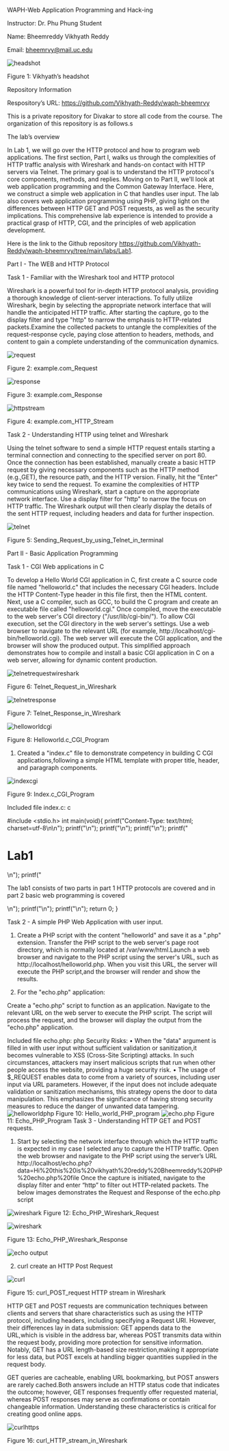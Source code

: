 WAPH-Web Application Programming and Hack-ing

Instructor: Dr. Phu Phung Student

Name: Bheemreddy Vikhyath Reddy

Email: bheemrvy@mail.uc.edu

![headshot](images/fig1.jpg)

Figure 1: Vikhyath’s headshot

Repository Information

Respository’s URL: https://github.com/Vikhyath-Reddy/waph-bheemrvy

This is a private repository for Divakar to store all code from the course. The organization of this
repository is as follows.s


The lab’s overview


In Lab 1, we will go over the HTTP protocol and how to program web applications. The first section, Part I, walks us through the complexities of HTTP traffic analysis with Wireshark and hands-on contact with HTTP servers via Telnet. The primary goal is to understand the HTTP protocol's core components, methods, and replies. Moving on to Part II, we'll look at web application programming and the Common Gateway Interface. Here, we construct a simple web application in C that handles user input. The lab also covers web application programming using PHP, giving light on the differences between HTTP GET and POST requests, as well as the security implications. This comprehensive lab experience is intended to provide a practical grasp
of HTTP, CGI, and the principles of web application development.

Here is the link to the Github repository https://github.com/Vikhyath-Reddy/waph-bheemrvy/tree/main/labs/Lab1.


Part I - The WEB and HTTP Protocol

Task 1 - Familiar with the Wireshark tool and HTTP protocol

Wireshark is a powerful tool for in-depth HTTP protocol analysis, providing a thorough knowledge of client-server interactions. To fully utilize Wireshark, begin by selecting the appropriate network interface that will handle the anticipated HTTP traffic. After starting the capture, go to the display filter and type "http" to narrow the emphasis to HTTP-related packets.Examine the collected packets to untangle the complexities of the request-response cycle, paying close attention to headers, methods, and content to gain a complete understanding of the communication dynamics.

![request](images/fig2.jpg)

Figure 2: example.com_Request

![response](images/fig3.jpg)

Figure 3: example.com_Response

![httpstream](images/fig4.jpg)

Figure 4: example.com_HTTP_Stream

Task 2 - Understanding HTTP using telnet and Wireshark

Using the telnet software to send a simple HTTP request entails starting a terminal connection and connecting to the specified server on port 80. Once the connection has been established, manually create a basic HTTP request by giving necessary components such as the HTTP method (e.g.,GET), the resource path, and the HTTP version. Finally, hit the "Enter" key twice to send the request. To examine the complexities of HTTP communications using Wireshark, start a capture on the appropriate network interface. Use a display filter for "http" to narrow the focus on HTTP traffic. The Wireshark output will then clearly display the details of the sent HTTP request, including headers and data for further inspection.

![telnet](images/fig5.jpg)

Figure 5: Sending_Request_by_using_Telnet_in_terminal

Part II - Basic Application Programming

Task 1 - CGI Web applications in C

To develop a Hello World CGI application in C, first create a C source code file named "helloworld.c" that includes the necessary CGI headers. Include the HTTP Content-Type header in this file first, then the HTML content. Next, use a C compiler, such as GCC, to build the C program and create an executable file called "helloworld.cgi." Once compiled, move the executable to the web server's CGI directory ("/usr/lib/cgi-bin/"). To allow CGI execution, set the CGI directory in the web server's settings. Use a web browser to navigate to the relevant URL (for
example, http://localhost/cgi-bin/helloworld.cgi). The web server will execute the CGI application, and the browser will show the produced output. This simplified approach demonstrates how to compile and install a basic CGI application in C on a web server, allowing for dynamic content production.

![telnetrequestwireshark](images/fig6.jpg)

Figure 6: Telnet_Request_in_Wireshark

![telnetresponse](images/fig7.jpg)

Figure 7: Telnet_Response_in_Wireshark

![helloworldcgi](images/fig8.jpg)

Figure 8: Helloworld.c_CGI_Program

1. Created a "index.c" file to demonstrate competency in building C CGI applications,following a simple HTML template with proper title, header, and paragraph components.

![indexcgi](images/fig9.jpg)

Figure 9: Index.c_CGI_Program


Included file index.c: 
c 

#include <stdio.h> int main(void){
printf("Content-Type: text/html; charset=utf-8\n\n"); 
printf("<html>\n");
printf("<head><title>WAPH</title></head>\n"); 
printf("<body>\n");
printf("<h1>Lab1</h1>\n"); 
printf("<p>The lab1 consists of two parts in part 1 HTTP protocols are covered and in part 2 basic web programming is covered</p>\n"); 
printf("</body>\n");
printf("</html>\n"); return 0; }


Task 2 - A simple PHP Web Application with user input.
1. Create a PHP script with the content "helloworld" and save it as a ".php" extension. Transfer the PHP script to the web server's page root directory, which is normally located at /var/www/html.Launch a web browser and navigate to the PHP script using the server's URL, such as http://localhost/helloworld.php. When you visit this URL, the server will execute the PHP script,and the browser will render and show the results.

2) For the "echo.php" application:

Create a "echo.php" script to function as an application. Navigate to the relevant URL on the web server to execute the PHP script. The script will process the request, and the browser will display the output from the "echo.php" application.

Included file echo.php: php <?php echo $_REQUEST["data"]; ?>
Security Risks:
• When the "data" argument is filled in with user input without sufficient validation or sanitization,it becomes vulnerable to XSS (Cross-Site Scripting) attacks. In such circumstances, attackers may insert malicious scripts that run when other people access the website, providing a huge security risk.
• The usage of $_REQUEST enables data to come from a variety of sources, including user input       via URL parameters. However, if the input does not include adequate validation or sanitization mechanisms, this strategy opens the door to data manipulation. This emphasizes the significance of having strong security measures to reduce the danger of unwanted data tampering.
![helloworldphp](images/fig10.jpg)
Figure 10: Hello_world_PHP_program
![echo.php](images/fig11.jpg)
Figure 11: Echo_PHP_Program
Task 3 - Understanding HTTP GET and POST requests.
1. Start by selecting the network interface through which the HTTP traffic is expected in my case I selected any to capture the HTTP traffic. Open the web browser and navigate to the PHP script using the server’s URL http://localhost/echo.php?data=Hi%20this%20is%20vikhyath%20reddy%20Bheemreddy%20PHP%20echo.php%20file Once the capture is initiated, navigate to the display filter and enter “http” to filter out HTTP-related packets. The below images demonstrates the Request and Response of the echo.php script

![wireshark](images/fig12.jpg)
Figure 12: Echo_PHP_Wireshark_Request

![wireshark](images/fig13.jpg)

Figure 13: Echo_PHP_Wireshark_Response

![echo output](images/fig14.jpg)

2. curl
create an HTTP Post Request

![curl](images/fig15.jpg)

Figure 15: curl_POST_request HTTP stream in Wireshark

HTTP GET and POST requests are communication techniques between clients and servers that share characteristics such as using the HTTP protocol, including headers, including specifying a Request URI. However, their differences lay in data submission: GET appends data to the URL,which is visible in the address bar, whereas POST transmits data within the request body, providing more protection for sensitive information. Notably, GET has a URL length-based size restriction,making it appropriate for less data, but POST excels at handling bigger quantities supplied in the
request body.

GET queries are cacheable, enabling URL bookmarking, but POST answers are rarely cached.Both answers include an HTTP status code that indicates the outcome; however, GET responses frequently offer requested material, whereas POST responses may serve as confirmations or contain changeable information. Understanding these characteristics is critical for creating good online apps.

![curlhttp](images/fig16.jpg)s

Figure 16: curl_HTTP_stream_in_Wireshark
